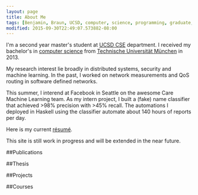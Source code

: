 ```yaml
---
layout: page
title: About Me
tags: [Benjamin, Braun, UCSD, computer, science, programming, graduate, grad, student, M.S., MS]
modified: 2015-09-30T22:49:07.573882-08:00
---
```


I'm a second year master's student at [UCSD CSE](//cse.ucsd.edu/) department. I received my bachelor's in [computer science](//www.in.tum.de/en.html) from [Technische Universität München](//www.tum.de/en/homepage/) in 2013.

My research interest lie broadly in distributed systems, security and machine learning. In the past, I worked on network measurements and QoS routing in software defined networks.

This summer, I interend at Facebook in Seattle on the awesome Care Machine Learning team. As my intern project, I built a (fake) name classifier that achieved >98% precision with >45% recall. The automations I deployed in Haskell using the classifier automate about 140 hours of reports per day.

Here is my current [résumé](/files/resume.pdf).

This site is still work in progress and will be extended in the near future.

<!--- projects and thesis --->

##Publications


##Thesis

##Projects

##Courses
